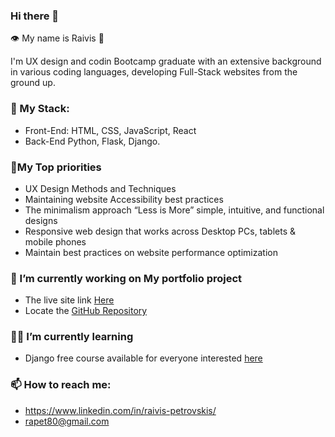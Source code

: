 ### Hi there 👋
:eye: My name is Raivis 🧔

I'm UX design and codin Bootcamp graduate with an extensive background in various coding languages, developing Full-Stack websites from the ground up. 
### :abacus: My Stack: 
- Front-End: HTML, CSS, JavaScript, React 
- Back-End Python, Flask, Django.

### 📝My Top priorities
  - UX Design Methods and Techniques
  - Maintaining website Accessibility best practices 
  - The minimalism approach “Less is More” simple, intuitive, and functional designs
  - Responsive web design that works across Desktop PCs, tablets & mobile phones
  - Maintain best practices on website performance optimization

### 🔭 I’m currently working on My portfolio project
  - The live site link [Here](https://raivis80.github.io/My-Portfolio/)
  - Locate the [GitHub Repository](https://github.com/Raivis80/My-Portfolio)
### 🧑‍🎓 I’m currently learning
  - Django free course available for everyone interested [here](https://www.dj4e.com/)
### 📫 How to reach me:
   - https://www.linkedin.com/in/raivis-petrovskis/
   - rapet80@gmail.com


